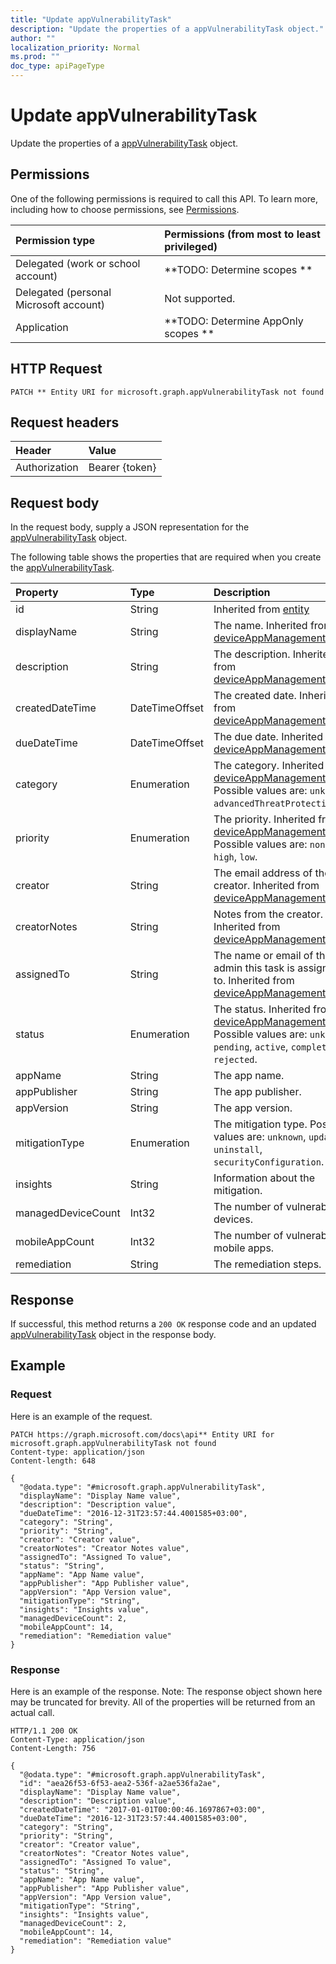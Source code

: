 ```yaml
---
title: "Update appVulnerabilityTask"
description: "Update the properties of a appVulnerabilityTask object."
author: ""
localization_priority: Normal
ms.prod: ""
doc_type: apiPageType
---
```


# Update appVulnerabilityTask

Update the properties of a [appVulnerabilityTask](../resources/appvulnerabilitytask.md) object.

## Permissions
One of the following permissions is required to call this API. To learn more, including how to choose permissions, see [Permissions](/concepts/permissions-reference.md).

|Permission type|Permissions (from most to least privileged)|
|:---|:---|
|Delegated (work or school account)|**TODO: Determine scopes **|
|Delegated (personal Microsoft account)|Not supported.|
|Application|**TODO: Determine AppOnly scopes **|

## HTTP Request
<!-- {
  "blockType": "ignored"
}
-->
``` http
PATCH ** Entity URI for microsoft.graph.appVulnerabilityTask not found
```

## Request headers
|Header|Value|
|:---|:---|
|Authorization|Bearer {token}|

## Request body
In the request body, supply a JSON representation for the [appVulnerabilityTask](../resources/appVulnerabilityTask.md) object.

The following table shows the properties that are required when you create the [appVulnerabilityTask](../resources/appvulnerabilitytask.md).

|Property|Type|Description|
|:---|:---|:---|
|id|String| Inherited from [entity](../resources/entity.md)|
|displayName|String|The name. Inherited from [deviceAppManagementTask](../resources/deviceAppManagementTask.md)|
|description|String|The description. Inherited from [deviceAppManagementTask](../resources/deviceAppManagementTask.md)|
|createdDateTime|DateTimeOffset|The created date. Inherited from [deviceAppManagementTask](../resources/deviceAppManagementTask.md)|
|dueDateTime|DateTimeOffset|The due date. Inherited from [deviceAppManagementTask](../resources/deviceAppManagementTask.md)|
|category|Enumeration|The category. Inherited from [deviceAppManagementTask](../resources/deviceAppManagementTask.md). Possible values are: `unknown`, `advancedThreatProtection`.|
|priority|Enumeration|The priority. Inherited from [deviceAppManagementTask](../resources/deviceAppManagementTask.md). Possible values are: `none`, `high`, `low`.|
|creator|String|The email address of the creator. Inherited from [deviceAppManagementTask](../resources/deviceAppManagementTask.md)|
|creatorNotes|String|Notes from the creator. Inherited from [deviceAppManagementTask](../resources/deviceAppManagementTask.md)|
|assignedTo|String|The name or email of the admin this task is assigned to. Inherited from [deviceAppManagementTask](../resources/deviceAppManagementTask.md)|
|status|Enumeration|The status. Inherited from [deviceAppManagementTask](../resources/deviceAppManagementTask.md). Possible values are: `unknown`, `pending`, `active`, `completed`, `rejected`.|
|appName|String|The app name.|
|appPublisher|String|The app publisher.|
|appVersion|String|The app version.|
|mitigationType|Enumeration|The mitigation type. Possible values are: `unknown`, `update`, `uninstall`, `securityConfiguration`.|
|insights|String|Information about the mitigation.|
|managedDeviceCount|Int32|The number of vulnerable devices.|
|mobileAppCount|Int32|The number of vulnerable mobile apps.|
|remediation|String|The remediation steps.|



## Response
If successful, this method returns a `200 OK` response code and an updated [appVulnerabilityTask](../resources/appvulnerabilitytask.md) object in the response body.

## Example

### Request
Here is an example of the request.
<!-- {
  "blockType": "request",
  "name": "update_appvulnerabilitytask"
}
-->
``` http
PATCH https://graph.microsoft.com/docs\api** Entity URI for microsoft.graph.appVulnerabilityTask not found
Content-type: application/json
Content-length: 648

{
  "@odata.type": "#microsoft.graph.appVulnerabilityTask",
  "displayName": "Display Name value",
  "description": "Description value",
  "dueDateTime": "2016-12-31T23:57:44.4001585+03:00",
  "category": "String",
  "priority": "String",
  "creator": "Creator value",
  "creatorNotes": "Creator Notes value",
  "assignedTo": "Assigned To value",
  "status": "String",
  "appName": "App Name value",
  "appPublisher": "App Publisher value",
  "appVersion": "App Version value",
  "mitigationType": "String",
  "insights": "Insights value",
  "managedDeviceCount": 2,
  "mobileAppCount": 14,
  "remediation": "Remediation value"
}
```

### Response
Here is an example of the response. Note: The response object shown here may be truncated for brevity. All of the properties will be returned from an actual call.
<!-- {
  "blockType": "response",
  "truncated": true
}
-->
``` http
HTTP/1.1 200 OK
Content-Type: application/json
Content-Length: 756

{
  "@odata.type": "#microsoft.graph.appVulnerabilityTask",
  "id": "aea26f53-6f53-aea2-536f-a2ae536fa2ae",
  "displayName": "Display Name value",
  "description": "Description value",
  "createdDateTime": "2017-01-01T00:00:46.1697867+03:00",
  "dueDateTime": "2016-12-31T23:57:44.4001585+03:00",
  "category": "String",
  "priority": "String",
  "creator": "Creator value",
  "creatorNotes": "Creator Notes value",
  "assignedTo": "Assigned To value",
  "status": "String",
  "appName": "App Name value",
  "appPublisher": "App Publisher value",
  "appVersion": "App Version value",
  "mitigationType": "String",
  "insights": "Insights value",
  "managedDeviceCount": 2,
  "mobileAppCount": 14,
  "remediation": "Remediation value"
}
```

